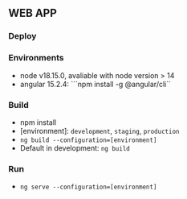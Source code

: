 ## WEB APP

### Deploy

### Environments
- node v18.15.0, avaliable with node version > 14
- angular 15.2.4: ```npm install -g @angular/cli``

### Build
- npm install
- [environment]: ```development```, ```staging```, ```production```
- ```ng build --configuration=[environment]```
- Default in development:  ```ng build```

### Run
- ```ng serve --configuration=[environment]```